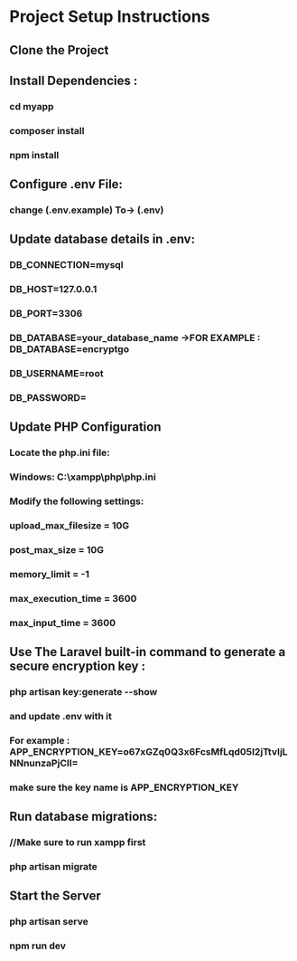 # Project Setup Instructions
## Clone the Project

## Install Dependencies :
### cd myapp
### composer install
### npm install

## Configure .env File:
### change (.env.example) To-> (.env)

## Update database details in .env:
### DB_CONNECTION=mysql
### DB_HOST=127.0.0.1
### DB_PORT=3306
### DB_DATABASE=your_database_name ->FOR EXAMPLE : DB_DATABASE=encryptgo 
### DB_USERNAME=root
### DB_PASSWORD=

## Update PHP Configuration
### Locate the php.ini file:
### Windows: C:\xampp\php\php.ini
### Modify the following settings:
### upload_max_filesize = 10G
### post_max_size = 10G
### memory_limit = -1
### max_execution_time = 3600
### max_input_time = 3600

## Use The Laravel built-in command to generate a secure encryption key :
### php artisan key:generate --show
### and update .env with it
### For example : APP_ENCRYPTION_KEY=o67xGZq0Q3x6FcsMfLqd05I2jTtvIjLNNnunzaPjClI=
### make sure the key name is APP_ENCRYPTION_KEY

## Run database migrations:
### //Make sure to run xampp first
### php artisan migrate

## Start the Server
### php artisan serve
### npm run dev


